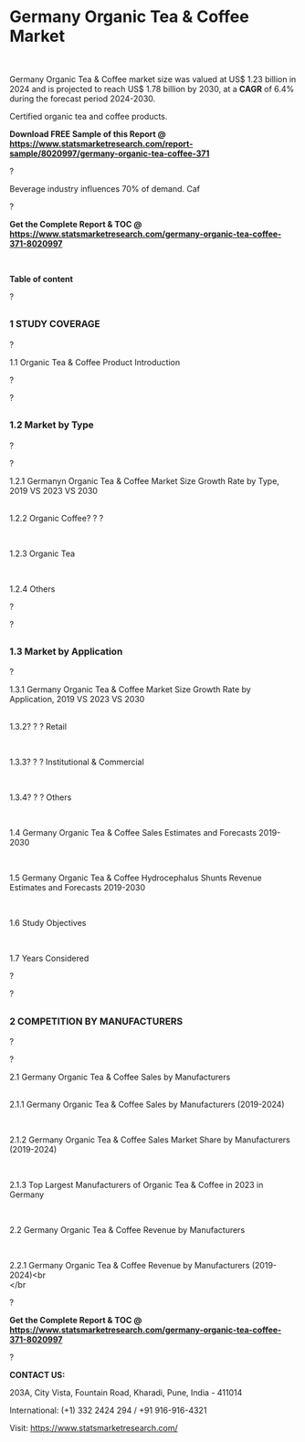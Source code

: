 <h1>Germany Organic Tea & Coffee Market</h1><br/><p>Germany Organic Tea & Coffee market size was valued at US$ 1.23 billion in 2024 and is projected to reach US$ 1.78 billion by 2030, at a <strong>CAGR</strong> of 6.4% during the forecast period 2024-2030.</p>
 
 
 
 <p>Certified organic tea and coffee products.</p>
 
 
 
 <div><b>Download FREE Sample of this Report @ <a href="https://www.statsmarketresearch.com/download-free-sample/8020997/germany-organic-tea-coffee-371">https://www.statsmarketresearch.com/report-sample/8020997/germany-organic-tea-coffee-371</a></b></div>
 
 
 
 <p>? </p>
 
 
 
 <p>Beverage industry influences 70% of demand. Caf</p>
 
 
 
 <p>? </p>
 
 
 
 <div><b>Get the Complete Report & TOC @ <a href="https://www.statsmarketresearch.com/germany-organic-tea-coffee-371-8020997">https://www.statsmarketresearch.com/germany-organic-tea-coffee-371-8020997</a></b></div>
 
 
 
 <p><br />
 
 <b>Table of content</b></p>
 
 
 
 <p>? </p>
 
 
 
 <h2><span style="font-size:16px"><strong>1 STUDY COVERAGE</strong></span></h2>
 
 
 
 <p>? </p>
 
 
 
 <p>1.1 Organic Tea & Coffee Product Introduction</p>
 
 
 
 <p>? </p>
 
 
 
 <p>? </p>
 
 
 
 <h2><span style="font-size:16px"><strong>1.2 Market by Type</strong></span></h2>
 
 
 
 <p>? </p>
 
 
 
 <p>? </p>
 
 
 
 <p>1.2.1 Germanyn Organic Tea & Coffee Market Size Growth Rate by Type, 2019 VS 2023 VS 2030<br />
 
 <br />
 
 1.2.2 Organic Coffee? ? ? <br />
 
 <br />
 
 1.2.3 Organic Tea<br />
 
 <br />
 
 1.2.4 Others<br />
 
 ? </p>
 
 
 
 <p>? </p>
 
 
 
 <h2><span style="font-size:16px"><strong>1.3 Market by Application</strong></span></h2>
 
 
 
 <p>? </p>
 
 
 
 <p>1.3.1 Germany Organic Tea & Coffee Market Size Growth Rate by Application, 2019 VS 2023 VS 2030<br />
 
 <br />
 
 1.3.2? ? ? Retail<br />
 
 <br />
 
 1.3.3? ? ? Institutional & Commercial<br />
 
 <br />
 
 1.3.4? ? ? Others<br />
 
 <br />
 
 1.4 Germany Organic Tea & Coffee Sales Estimates and Forecasts 2019-2030<br />
 
 <br />
 
 1.5 Germany Organic Tea & Coffee Hydrocephalus Shunts Revenue Estimates and Forecasts 2019-2030<br />
 
 <br />
 
 1.6 Study Objectives<br />
 
 <br />
 
 1.7 Years Considered</p>
 
 
 
 <p>? </p>
 
 
 
 <p>? </p>
 
 
 
 <h2><span style="font-size:16px"><strong>2 COMPETITION BY MANUFACTURERS</strong></span></h2>
 
 
 
 <p>? </p>
 
 
 
 <p>? </p>
 
 
 
 <p>2.1 Germany Organic Tea & Coffee Sales by Manufacturers<br />
 
 <br />
 
 2.1.1 Germany Organic Tea & Coffee Sales by Manufacturers (2019-2024)<br />
 
 <br />
 
 2.1.2 Germany Organic Tea & Coffee Sales Market Share by Manufacturers (2019-2024)<br />
 
 <br />
 
 2.1.3 Top Largest Manufacturers of Organic Tea & Coffee in 2023 in Germany<br />
 
 <br />
 
 2.2 Germany Organic Tea & Coffee Revenue by Manufacturers<br />
 
 <br />
 
 2.2.1 Germany Organic Tea & Coffee Revenue by Manufacturers (2019-2024)<br<br></br<br></p>
 
 
 
 <p>? </p>
 
 
 
 <div><b>Get the Complete Report & TOC @ <a href="https://www.statsmarketresearch.com/germany-organic-tea-coffee-371-8020997">https://www.statsmarketresearch.com/germany-organic-tea-coffee-371-8020997</a></b></div>
 
 
 
 <p>? </p>
 
 
 
 <p><b>CONTACT US:</b><br />
 
 203A, City Vista, Fountain Road, Kharadi, Pune, India - 411014<br />
 
 International: (+1) 332 2424 294 / +91 916-916-4321<br />
 
 Visit: <a href="https://www.statsmarketresearch.com/">https://www.statsmarketresearch.com/</a></p>